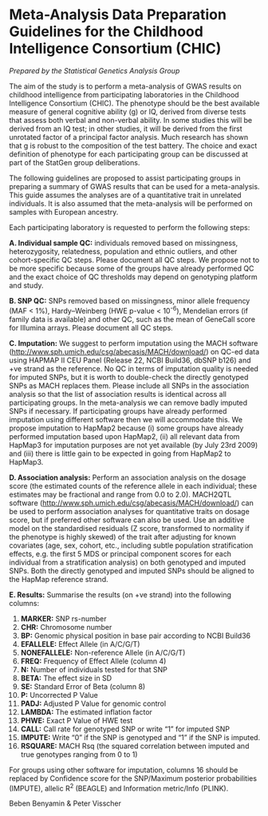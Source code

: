 # Meta-Analysis Data Preparation Guidelines for the Childhood Intelligence Consortium (CHIC)

*Prepared by the Statistical Genetics Analysis Group*

The aim of the study is to perform a meta-analysis of GWAS results on childhood 
intelligence from participating laboratories in the Childhood Intelligence 
Consortium (CHIC).  The phenotype should be the best available measure of 
general cognitive ability (g) or IQ, derived from diverse tests that assess both
verbal and non-verbal ability.  In some studies this will be derived from an IQ 
test; in other studies, it will be derived from the first unrotated factor of a 
principal factor analysis.  Much research has shown that g is robust to the 
composition of the test battery.  The choice and exact definition of phenotype 
for each participating group can be discussed at part of the StatGen group 
deliberations.

The following guidelines are proposed to assist participating groups in 
preparing a summary of GWAS results that can be used for a meta-analysis. This 
guide assumes the analyses are of a quantitative trait in unrelated individuals.
It is also assumed that the meta-analysis will be performed on samples with 
European ancestry.

Each participating laboratory is requested to perform the following steps:

**A. Individual sample QC:** individuals removed based on missingness, 
heterozygosity, relatedness, population and ethnic outliers, and other 
cohort-specific QC steps. Please document all QC steps. We propose not to be 
more specific because some of the groups have already performed QC and the exact
choice of QC thresholds may depend on genotyping platform and study.

**B. SNP QC:** SNPs removed based on missingness, minor allele frequency (MAF < 
1%), Hardy–Weinberg (HWE p-value < 10<sup>-6</sup>), Mendelian errors (if family
data is available) and other QC, such as the mean of GeneCall score for Illumina
arrays. Please document all QC steps.

**C. Imputation:** We suggest to perform imputation using the MACH software 
(http://www.sph.umich.edu/csg/abecasis/MACH/download/) on QC-ed data using 
HAPMAP II CEU Panel (Release 22, NCBI Build36, dbSNP b126) and +ve strand as the
reference. No QC in terms of imputation quality is needed for imputed SNPs, but 
it is worth to double-check the directly genotyped SNPs as MACH replaces them. 
Please include all SNPs in the association analysis so that the list of 
association results is identical across all participating groups. In the 
meta-analysis we can remove badly imputed SNPs if necessary. If participating 
groups have already performed imputation using different software then we will 
accommodate this. We propose imputation to HapMap2 because (i) some groups have 
already performed imputation based upon HapMap2, (ii) all relevant data from 
HapMap3 for imputation purposes are not yet available (by July 23rd 2009) and 
(iii) there is little gain to be expected in going from HapMap2 to HapMap3.

**D. Association analysis:** Perform an association analysis on the dosage score
(the estimated counts of the reference allele in each individual; these 
estimates may be fractional and range from 0.0 to 2.0). MACH2QTL software 
(http://www.sph.umich.edu/csg/abecasis/MACH/download/) can be used to perform 
association analyses for quantitative traits on dosage score, but if preferred 
other software can also be used. Use an additive model on the standardised 
residuals (Z score, transformed to normality if the phenotype is highly skewed) 
of the trait after adjusting for known covariates (age, sex, cohort, etc., 
including subtle population stratification effects, e.g. the first 5 MDS or 
principal component scores for each individual from a stratification analysis) 
on both genotyped and imputed SNPs.  Both the directly genotyped and imputed 
SNPs should be aligned to the HapMap reference strand.

**E. Results:** Summarise the results (on +ve strand) into the following 
columns:

1.  **MARKER:** SNP rs-number
2.	**CHR:** Chromosome number
3.	**BP:** Genomic physical position in base pair according to NCBI Build36
4.	**EFALLELE:** Effect Allele (in A/C/G/T)
5.	**NONEFALLELE:** Non-reference Allele (in A/C/G/T)
6.	**FREQ:** Frequency of Effect Allele (column 4) 
7.	**N:** Number of individuals tested for that SNP
8.	**BETA:** The effect size in SD
9.	**SE:** Standard Error of Beta (column 8)
10.	**P:** Uncorrected P Value
11.	**PADJ:** Adjusted P Value for genomic control
12.	**LAMBDA:** The estimated inflation factor
13.	**PHWE:** Exact P Value of HWE test
14.	**CALL:** Call rate for genotyped SNP or write “1” for imputed SNP
15.	**IMPUTE:** Write “0” if the SNP is genotyped and “1” if the SNP is imputed.
16.	**RSQUARE:** MACH Rsq (the squared correlation between imputed and true 
    genotypes ranging from 0 to 1)
    
For groups using other software for imputation, columns 16 should be replaced by
Confidence score for the SNP/Maximum posterior probabilities (IMPUTE), allelic 
R<sup>2</sup> (BEAGLE) and Information metric/Info (PLINK).

Beben Benyamin & Peter Visscher